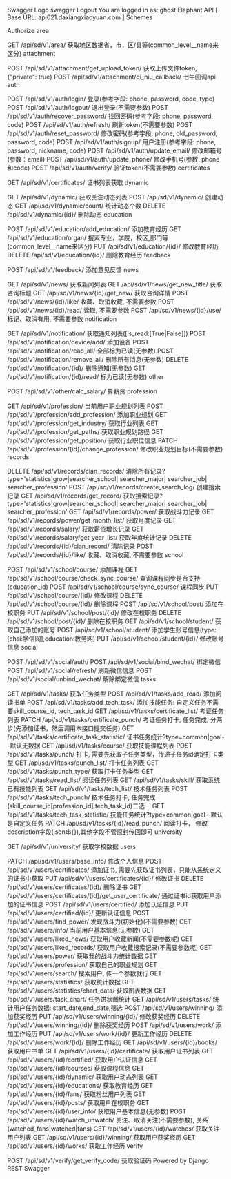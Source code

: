 Swagger Logo
swagger
Logout
You are logged in as: ghost
Elephant API
[ Base URL: api021.daxiangxiaoyuan.com ]
Schemes

Authorize
area

GET
/api/sd/v1/area/
获取地区数据省，市，区/县等(common_level__name来区分)
attachment

POST
/api/sd/v1/attachment/get_upload_token/
获取上传文件token, {"private": true}
POST
/api/sd/v1/attachment/qi_niu_callback/
七牛回调api
auth

POST
/api/sd/v1/auth/login/
登录(参考字段: phone, password, code, type)
POST
/api/sd/v1/auth/logout/
退出登录(不需要参数)
POST
/api/sd/v1/auth/recover_password/
找回密码(参考字段: phone, password, code)
POST
/api/sd/v1/auth/refresh/
刷新token(不需要参数)
POST
/api/sd/v1/auth/reset_password/
修改密码(参考字段: phone, old_password, password, code)
POST
/api/sd/v1/auth/signup/
用户注册(参考字段: phone, password, nickname, code)
POST
/api/sd/v1/auth/update_email/
修改邮箱号(参数：email)
POST
/api/sd/v1/auth/update_phone/
修改手机号(参数: phone和code)
POST
/api/sd/v1/auth/verify/
验证token(不需要参数)
certificates

GET
/api/sd/v1/certificates/
证书列表获取
dynamic

GET
/api/sd/v1/dynamic/
获取关注动态列表
POST
/api/sd/v1/dynamic/
创建动态
GET
/api/sd/v1/dynamic/count/
统计动态个数
DELETE
/api/sd/v1/dynamic/{id}/
删除动态
education

POST
/api/sd/v1/education/add_education/
添加教育经历
GET
/api/sd/v1/education/organ/
搜索专业，学院，校区,部门等(common_level__name来区分)
PUT
/api/sd/v1/education/{id}/
修改教育经历
DELETE
/api/sd/v1/education/{id}/
删除教育经历
feedback

POST
/api/sd/v1/feedback/
添加意见反馈
news

GET
/api/sd/v1/news/
获取新闻列表
GET
/api/sd/v1/news/get_new_title/
获取咨询标题
GET
/api/sd/v1/news/{id}/get_new/
获取咨询详情
POST
/api/sd/v1/news/{id}/like/
收藏、取消收藏, 不需要参数
POST
/api/sd/v1/news/{id}/read/
读取, 不需要参数
POST
/api/sd/v1/news/{id}/use/
标记、取消有用, 不需要参数
notification

GET
/api/sd/v1/notification/
获取通知列表([is_read:[True|False]])
POST
/api/sd/v1/notification/device/add/
添加设备
POST
/api/sd/v1/notification/read_all/
全部标为已读(无参数)
POST
/api/sd/v1/notification/remove_all/
删除所有消息(无参数)
DELETE
/api/sd/v1/notification/{id}/
删除通知(无参数)
GET
/api/sd/v1/notification/{id}/read/
标为已读(无参数)
other

POST
/api/sd/v1/other/calc_salary/
算薪资
profession

GET
/api/sd/v1/profession/
当前用户职业规划列表
POST
/api/sd/v1/profession/add_profession/
添加职业规划
GET
/api/sd/v1/profession/get_industry/
获取行业列表
GET
/api/sd/v1/profession/get_paths/
获取职业规划路径
GET
/api/sd/v1/profession/get_position/
获取行业职位信息
PATCH
/api/sd/v1/profession/{id}/change_profession/
修改职业规划目标(不需要参数)
records

DELETE
/api/sd/v1/records/clan_records/
清除所有记录?type='statistics|grow|searcher_school| searcher_major| searcher_job| searcher_profession'
POST
/api/sd/v1/records/create_search_log/
创建搜索记录
GET
/api/sd/v1/records/get_record/
获取搜索记录?type='statistics|grow|searcher_school| searcher_major| searcher_job| searcher_profession'
GET
/api/sd/v1/records/power/
获取战斗力记录
GET
/api/sd/v1/records/power/get_month_list/
获取月度记录
GET
/api/sd/v1/records/salary/
获取薪资增长记录
GET
/api/sd/v1/records/salary/get_year_list/
获取年度统计记录
DELETE
/api/sd/v1/records/{id}/clan_record/
清除记录
POST
/api/sd/v1/records/{id}/like/
收藏、取消收藏, 不需要参数
school

POST
/api/sd/v1/school/course/
添加课程
GET
/api/sd/v1/school/course/check_sync_course/
查询课程同步是否支持(education_id)
POST
/api/sd/v1/school/course/sync_course/
课程同步
PUT
/api/sd/v1/school/course/{id}/
修改课程
DELETE
/api/sd/v1/school/course/{id}/
删除课程
POST
/api/sd/v1/school/post/
添加在校职务
PUT
/api/sd/v1/school/post/{id}/
修改在校职务
DELETE
/api/sd/v1/school/post/{id}/
删除在校职务
GET
/api/sd/v1/school/student/
获取自己添加的账号
POST
/api/sd/v1/school/student/
添加学生账号信息(type:[chsi:学信网],education:教务网)
PUT
/api/sd/v1/school/student/{id}/
修改账号信息
social

POST
/api/sd/v1/social/auth/
POST
/api/sd/v1/social/bind_wechat/
绑定微信
POST
/api/sd/v1/social/refresh/
刷新微信信息
POST
/api/sd/v1/social/unbind_wechat/
解除绑定微信
tasks

GET
/api/sd/v1/tasks/
获取任务类型
POST
/api/sd/v1/tasks/add_read/
添加阅读书单
POST
/api/sd/v1/tasks/add_tech_task/
添加技能任务: 自定义任务不需要skill_course_id, tech_task_id
GET
/api/sd/v1/tasks/certificate_list/
考证任务列表
PATCH
/api/sd/v1/tasks/certificate_punch/
考证任务打卡, 任务完成, 分两步(先添加证书，然后调用本接口提交任务)
GET
/api/sd/v1/tasks/certificate_task_statistic/
证书任务统计?type=common|goal--默认无数据
GET
/api/sd/v1/tasks/course/
获取技能课程列表
POST
/api/sd/v1/tasks/punch/
打卡, 需要先获取子任务类型，传递子任务id确定打卡类型
GET
/api/sd/v1/tasks/punch_list/
打卡任务列表
GET
/api/sd/v1/tasks/punch_type/
获取打卡任务类型
GET
/api/sd/v1/tasks/read_list/
阅读任务列表
GET
/api/sd/v1/tasks/skill/
获取系统已有技能列表
GET
/api/sd/v1/tasks/tech_list/
技术任务列表
POST
/api/sd/v1/tasks/tech_punch/
技术任务打卡, 任务完成(skill_course_id[profession_id],tech_task_id)二选一
GET
/api/sd/v1/tasks/tech_task_statistic/
技能任务统计?type=common|goal--默认是自定义任务
PATCH
/api/sd/v1/tasks/{id}/read_punch/
阅读打卡， 修改description字段(json串{}),其他字段不管原封传回即可
university

GET
/api/sd/v1/university/
获取学校数据
users

PATCH
/api/sd/v1/users/base_info/
修改个人信息
POST
/api/sd/v1/users/certificates/
添加证书, 需要先获取证书列表，只能从系统定义的证书中获取
PUT
/api/sd/v1/users/certificates/{id}/
修改证书
DELETE
/api/sd/v1/users/certificates/{id}/
删除证书
GET
/api/sd/v1/users/certificates/{id}/get_user_certificate/
通过证书id获取用户添加的证书信息
POST
/api/sd/v1/users/certified/
添加认证信息
PUT
/api/sd/v1/users/certified/{id}/
更新认证信息
POST
/api/sd/v1/users/find_power/
发现战斗力(初始化)(不需要参数)
GET
/api/sd/v1/users/info/
当前用户基本信息(无参数)
GET
/api/sd/v1/users/liked_news/
获取用户收藏新闻(不需要参数呢)
GET
/api/sd/v1/users/liked_records/
获取用户收藏搜索记录(不需要参数呢)
GET
/api/sd/v1/users/power/
获取我的战斗力统计数据
GET
/api/sd/v1/users/profession/
获取自己的职业规划
GET
/api/sd/v1/users/search/
搜索用户, 传一个参数就行
GET
/api/sd/v1/users/statistics/
获取统计数据
GET
/api/sd/v1/users/statistics/chart_data/
获取图表数据
GET
/api/sd/v1/users/task_chart/
任务饼状图统计
GET
/api/sd/v1/users/tasks/
统计用户任务数据: start_date,end_date,筛选
POST
/api/sd/v1/users/winning/
添加获奖经历
PUT
/api/sd/v1/users/winning/{id}/
修改获奖经历
DELETE
/api/sd/v1/users/winning/{id}/
删除获奖经历
POST
/api/sd/v1/users/work/
添加工作经历
PUT
/api/sd/v1/users/work/{id}/
更新工作经历
DELETE
/api/sd/v1/users/work/{id}/
删除工作经历
GET
/api/sd/v1/users/{id}/books/
获取用户书单
GET
/api/sd/v1/users/{id}/certificate/
获取用户证书列表
GET
/api/sd/v1/users/{id}/certified/
获取用户认证信息
GET
/api/sd/v1/users/{id}/courses/
获取课程信息
GET
/api/sd/v1/users/{id}/dynamic/
获取用户动态列表
GET
/api/sd/v1/users/{id}/educations/
获取教育经历
GET
/api/sd/v1/users/{id}/fans/
获取粉丝用户列表
GET
/api/sd/v1/users/{id}/posts/
获取用户在校职务
GET
/api/sd/v1/users/{id}/user_info/
获取用户基本信息(无参数)
POST
/api/sd/v1/users/{id}/watch_unwatch/
关注、取消关注(不需要参数), 关系(watched_fans|watched|fans)
GET
/api/sd/v1/users/{id}/watches/
获取关注用户列表
GET
/api/sd/v1/users/{id}/winning/
获取用户获奖经历
GET
/api/sd/v1/users/{id}/works/
获取工作经历
verify

POST
/api/sd/v1/verify/get_verify_code/
获取验证码
Powered by Django REST Swagger